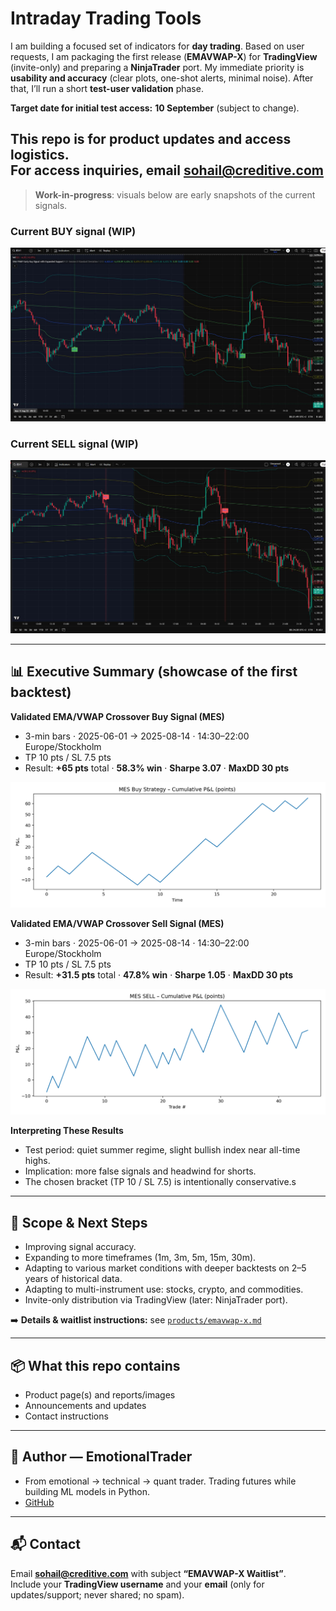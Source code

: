 # Intraday Trading Tools 

I am building a focused set of indicators for **day trading**. Based on user requests, I am packaging the first release (**EMAVWAP-X**) for **TradingView** (invite-only) and preparing a **NinjaTrader** port. My immediate priority is **usability and accuracy** (clear plots, one-shot alerts, minimal noise). After that, I’ll run a short **test-user validation** phase.

**Target date for initial test access:** **10 September** (subject to change).

This repo is for **product updates and access logistics**.  
For access inquiries, email **sohail@creditive.com**
---

> **Work-in-progress**: visuals below are early snapshots of the current signals.

### Current BUY signal (WIP)
![BUY signal](reports/screenshotbuy.jpg)

### Current SELL signal (WIP)
![SELL signal](reports/screenshotsell.jpg)

---

## 📊 Executive Summary (showcase of the first backtest)

**Validated EMA/VWAP Crossover Buy Signal (MES)**  
- 3-min bars · 2025-06-01 → 2025-08-14 · 14:30–22:00 Europe/Stockholm  
- TP 10 pts / SL 7.5 pts  
- Result: **+65 pts** total · **58.3% win** · **Sharpe 3.07** · **MaxDD 30 pts**  

<img src="reports/BUY_mes_TP10_SL7p5_1430-2200.png" alt="Equity curve — BUY TP10/SL7.5" width="900">

**Validated EMA/VWAP Crossover Sell Signal (MES)**  
- 3-min bars · 2025-06-01 → 2025-08-14 · 14:30–22:00 Europe/Stockholm  
- TP 10 pts / SL 7.5 pts  
- Result: **+31.5 pts** total · **47.8% win** · **Sharpe 1.05** · **MaxDD 30 pts**

<img src="reports/SELL_mes_TP10p0_SL7p5_1430-2200.png" alt="Equity curve — SELL TP10/SL7.5" width="900">

**Interpreting These Results**  
- Test period: quiet summer regime, slight bullish index near all-time highs.  
- Implication: more false signals and headwind for shorts.  
- The chosen bracket (TP 10 / SL 7.5) is intentionally conservative.s

---

## 🔭 Scope & Next Steps
- Improving signal accuracy.  
- Expanding to more timeframes (1m, 3m, 5m, 15m, 30m).  
- Adapting to various market conditions with deeper backtests on 2–5 years of historical data.  
- Adapting to multi-instrument use: stocks, crypto, and commodities.  
- Invite-only distribution via TradingView (later: NinjaTrader port).  


➡️ **Details & waitlist instructions:** see [`products/emavwap-x.md`](products/emavwap-x.md)

---

## 📦 What this repo contains
- Product page(s) and reports/images  
- Announcements and updates  
- Contact instructions

---

## 👤 Author — **EmotionalTrader**
- From emotional → technical → quant trader. Trading futures while building ML models in Python.  
- [GitHub](https://github.com/EmotionalTrader)

---

## 📬 Contact
Email **sohail@creditive.com** with subject **“EMAVWAP-X Waitlist”**.  
Include your **TradingView username** and your **email** (only for updates/support; never shared; no spam).
